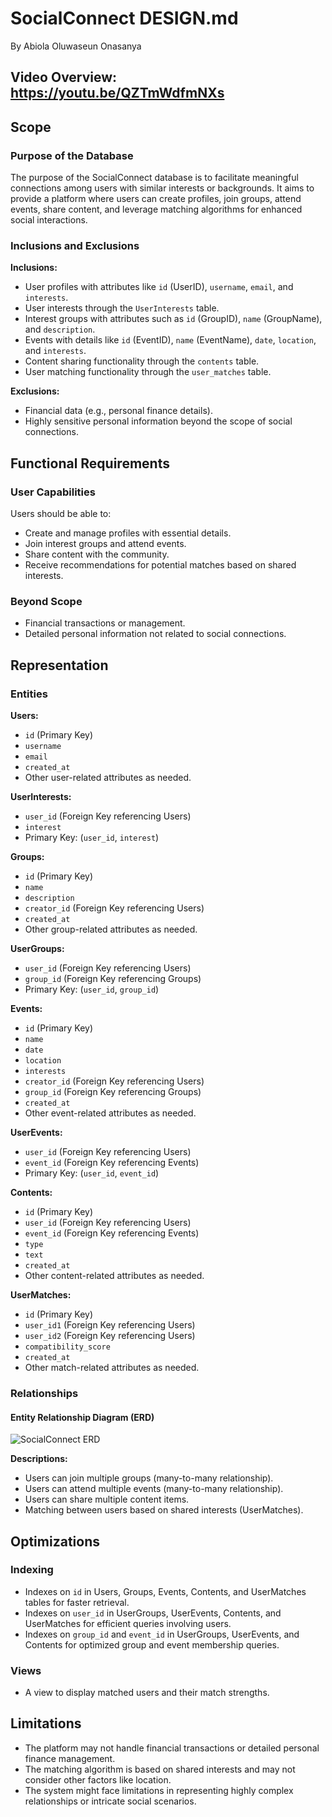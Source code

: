 # SocialConnect DESIGN.md

By Abiola Oluwaseun Onasanya

## Video Overview: https://youtu.be/QZTmWdfmNXs

## Scope

### Purpose of the Database
The purpose of the SocialConnect database is to facilitate meaningful connections among users with similar interests or backgrounds. It aims to provide a platform where users can create profiles, join groups, attend events, share content, and leverage matching algorithms for enhanced social interactions.

### Inclusions and Exclusions
**Inclusions:**
- User profiles with attributes like `id` (UserID), `username`, `email`, and `interests`.
- User interests through the `UserInterests` table.
- Interest groups with attributes such as `id` (GroupID), `name` (GroupName), and `description`.
- Events with details like `id` (EventID), `name` (EventName), `date`, `location`, and `interests`.
- Content sharing functionality through the `contents` table.
- User matching functionality through the `user_matches` table.

**Exclusions:**
- Financial data (e.g., personal finance details).
- Highly sensitive personal information beyond the scope of social connections.

## Functional Requirements

### User Capabilities
Users should be able to:
- Create and manage profiles with essential details.
- Join interest groups and attend events.
- Share content with the community.
- Receive recommendations for potential matches based on shared interests.

### Beyond Scope
- Financial transactions or management.
- Detailed personal information not related to social connections.

## Representation

### Entities

**Users:**
- `id` (Primary Key)
- `username`
- `email`
- `created_at`
- Other user-related attributes as needed.

**UserInterests:**
- `user_id` (Foreign Key referencing Users)
- `interest`
- Primary Key: (`user_id`, `interest`)

**Groups:**
- `id` (Primary Key)
- `name`
- `description`
- `creator_id` (Foreign Key referencing Users)
- `created_at`
- Other group-related attributes as needed.

**UserGroups:**
- `user_id` (Foreign Key referencing Users)
- `group_id` (Foreign Key referencing Groups)
- Primary Key: (`user_id`, `group_id`)

**Events:**
- `id` (Primary Key)
- `name`
- `date`
- `location`
- `interests`
- `creator_id` (Foreign Key referencing Users)
- `group_id` (Foreign Key referencing Groups)
- `created_at`
- Other event-related attributes as needed.

**UserEvents:**
- `user_id` (Foreign Key referencing Users)
- `event_id` (Foreign Key referencing Events)
- Primary Key: (`user_id`, `event_id`)

**Contents:**
- `id` (Primary Key)
- `user_id` (Foreign Key referencing Users)
- `event_id` (Foreign Key referencing Events)
- `type`
- `text`
- `created_at`
- Other content-related attributes as needed.

**UserMatches:**
- `id` (Primary Key)
- `user_id1` (Foreign Key referencing Users)
- `user_id2` (Foreign Key referencing Users)
- `compatibility_score`
- `created_at`
- Other match-related attributes as needed.

### Relationships

#### Entity Relationship Diagram (ERD)
![SocialConnect ERD](https://i.imgur.com/geFVkLc.png)

**Descriptions:**
- Users can join multiple groups (many-to-many relationship).
- Users can attend multiple events (many-to-many relationship).
- Users can share multiple content items.
- Matching between users based on shared interests (UserMatches).

## Optimizations

### Indexing
- Indexes on `id` in Users, Groups, Events, Contents, and UserMatches tables for faster retrieval.
- Indexes on `user_id` in UserGroups, UserEvents, Contents, and UserMatches for efficient queries involving users.
- Indexes on `group_id` and `event_id` in UserGroups, UserEvents, and Contents for optimized group and event membership queries.

### Views
- A view to display matched users and their match strengths.

## Limitations

- The platform may not handle financial transactions or detailed personal finance management.
- The matching algorithm is based on shared interests and may not consider other factors like location.
- The system might face limitations in representing highly complex relationships or intricate social scenarios.
